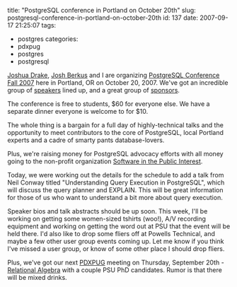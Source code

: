 title: "PostgreSQL conference in Portland on October 20th"
slug: postgresql-conference-in-portland-on-october-20th
id: 137
date: 2007-09-17 21:25:07
tags: 
- postgres
categories: 
- pdxpug
- postgres
- postgresql

[Joshua Drake](http://www.commandprompt.com), [Josh Berkus](http://blogs.ittoolbox.com/database/soup) and I are organizing [PostgreSQL Conference Fall 2007](http://www.postgresqlconference.org/) here in Portland, OR on October 20, 2007\.  We've got an incredible group of [speakers](http://www.postgresqlconference.org/) lined up, and a great group of [sponsors](http://www.postgresqlconference.org/sponsor.html).  

The conference is free to students, $60 for everyone else.  We have a separate dinner everyone is welcome to for $10\. 

The whole thing is a bargain for a full day of highly-technical talks and the opportunity to meet  contributors to the core of PostgreSQL, local Portland experts and a cadre of smarty pants database-lovers. 

Plus, we're raising money for PostgreSQL advocacy efforts with all money going to the non-profit organization [Software in the Public Interest](http://www.spi-inc.org).

Today, we were working out the details for the schedule to add a talk from Neil Conway titled "Understanding Query Execution in PostgreSQL", which will discuss the query planner and EXPLAIN. This will be great information for those of us who want to understand a bit more about query execution. 

Speaker bios and talk abstracts should be up soon. This week, I'll be working on getting some women-sized tshirts (woo!), A/V recording equipment and working on getting the word out at PSU that the event will be held there. I'd also like to drop some fliers off at Powells Technical, and maybe a few other user group events coming up. Let me know if you think I've missed a user group, or know of some other place I should drop fliers. 

Plus, we've got our next [PDXPUG](http://pugs.postgresql.org/pdx/) meeting on Thursday, September 20th - [Relational Algebra](http://pugs.postgresql.org/pdx/archives/000096.html) with a couple PSU PhD candidates. Rumor is that there will be mixed drinks. 
